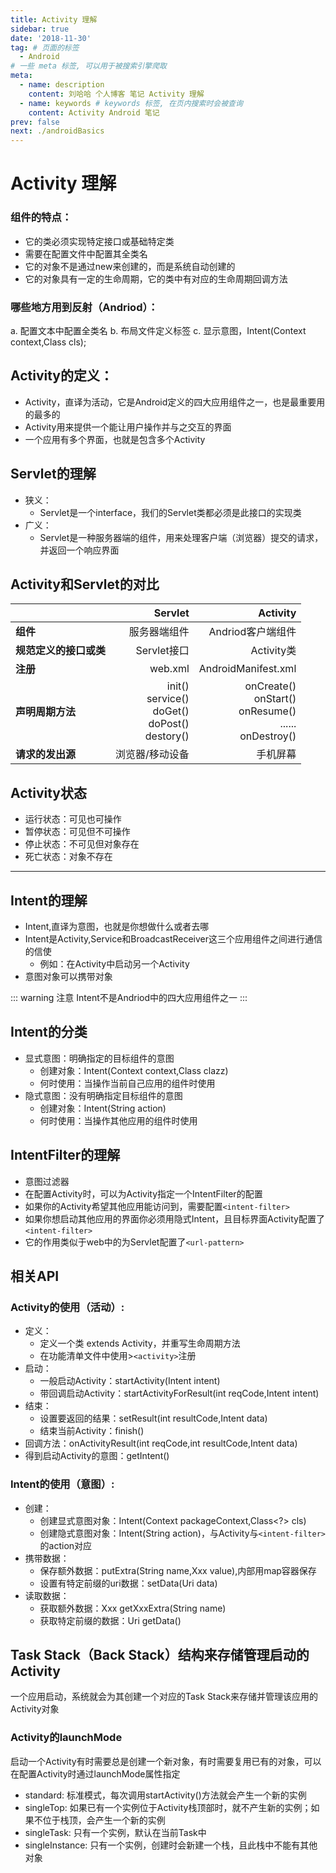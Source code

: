 ```yaml
---
title: Activity 理解
sidebar: true
date: '2018-11-30'
tag: # 页面的标签 
  - Android
# 一些 meta 标签, 可以用于被搜索引擎爬取
meta:
  - name: description
    content: 刘哈哈 个人博客 笔记 Activity 理解
  - name: keywords # keywords 标签, 在页内搜索时会被查询
    content: Activity Android 笔记
prev: false
next: ./androidBasics
---
```

<!-- more 摘抄 -->

# Activity 理解
### 组件的特点：
- 它的类必须实现特定接口或基础特定类
- 需要在配置文件中配置其全类名
- 它的对象不是通过new来创建的，而是系统自动创建的
- 它的对象具有一定的生命周期，它的类中有对应的生命周期回调方法

### 哪些地方用到反射（Andriod）：
a. 配置文本中配置全类名
b. 布局文件定义标签
c. 显示意图，Intent(Context context,Class cls);

## Activity的定义：
- Activity，直译为活动，它是Android定义的四大应用组件之一，也是最重要用的最多的
- Activity用来提供一个能让用户操作并与之交互的界面
- 一个应用有多个界面，也就是包含多个Activity

## Servlet的理解
+ 狭义：
  - Servlet是一个interface，我们的Servlet类都必须是此接口的实现类
+ 广义：
  - Servlet是一种服务器端的组件，用来处理客户端（浏览器）提交的请求，并返回一个响应界面

## Activity和Servlet的对比
|  |Servlet|Activity|
|--|-----:|-------:|
|**组件**|服务器端组件|Andriod客户端组件|
|**规范定义的接口或类**|Servlet接口|Activity类|
|**注册**|web.xml|AndroidManifest.xml|
|**声明周期方法**|init()<br> service()<br> doGet()<br> doPost()<br> destory()|onCreate()<br> onStart()<br> onResume()<br> ......<br> onDestroy()|
|**请求的发出源**|浏览器/移动设备|手机屏幕|

## Activity状态
+ 运行状态：可见也可操作
+ 暂停状态：可见但不可操作
+ 停止状态：不可见但对象存在
+ 死亡状态：对象不存在

-----------------------------------------------------------

## Intent的理解
+ Intent,直译为意图，也就是你想做什么或者去哪
+ Intent是Activity,Service和BroadcastReceiver这三个应用组件之间进行通信的信使
  - 例如：在Activity中启动另一个Activity
+ 意图对象可以携带对象

::: warning 注意
Intent不是Andriod中的四大应用组件之一
:::

## Intent的分类
+ 显式意图：明确指定的目标组件的意图
  - 创建对象：Intent(Context context,Class clazz)
  - 何时使用：当操作当前自己应用的组件时使用
+ 隐式意图：没有明确指定目标组件的意图
  - 创建对象：Intent(String action)
  - 何时使用：当操作其他应用的组件时使用

## IntentFilter的理解
+ 意图过滤器
+ 在配置Activity时，可以为Activity指定一个IntentFilter的配置
+ 如果你的Activity希望其他应用能访问到，需要配置`<intent-filter>`
+ 如果你想启动其他应用的界面你必须用隐式Intent，且目标界面Activity配置了`<intent-filter>`
+ 它的作用类似于web中的为Servlet配置了`<url-pattern>`

## 相关API
### Activity的使用（活动）: 
+ 定义：
  + 定义一个类 extends Activity，并重写生命周期方法
  + 在功能清单文件中使用>`<activity>`注册
+ 启动：
  + 一般启动Activity：startActivity(Intent intent)
  + 带回调启动Activity：startActivityForResult(int reqCode,Intent intent)
+ 结束：
  + 设置要返回的结果：setResult(int resultCode,Intent data)
  + 结束当前Activity：finish()
+ 回调方法：onActivityResult(int reqCode,int resultCode,Intent data)
+ 得到启动Activity的意图：getIntent()

### Intent的使用（意图）: 
+ 创建：  
  + 创建显式意图对象：Intent(Context packageContext,Class<?> cls)
  + 创建隐式意图对象：Intent(String action)，与Activity与`<intent-filter>`的action对应
+ 携带数据：  
  + 保存额外数据：putExtra(String name,Xxx value),内部用map容器保存
  + 设置有特定前缀的uri数据：setData(Uri data)
+ 读取数据：  
  + 获取额外数据：Xxx getXxxExtra(String name)
  + 获取特定前缀的数据：Uri getData()

## Task Stack（Back Stack）结构来存储管理启动的Activity
一个应用启动，系统就会为其创建一个对应的Task Stack来存储并管理该应用的Activity对象

### Activity的launchMode
启动一个Activity有时需要总是创建一个新对象，有时需要复用已有的对象，可以在配置Activity时通过launchMode属性指定
+ standard: 标准模式，每次调用startActivity()方法就会产生一个新的实例
+ singleTop: 如果已有一个实例位于Activity栈顶部时，就不产生新的实例；如果不位于栈顶，会产生一个新的实例
+ singleTask: 只有一个实例，默认在当前Task中
+ singleInstance: 只有一个实例，创建时会新建一个栈，且此栈中不能有其他对象

